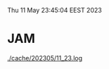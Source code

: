 Thu 11 May 23:45:04 EEST 2023
# JAM
<a href='./cache/202305/11_23.log'>./cache/202305/11_23.log</a>
